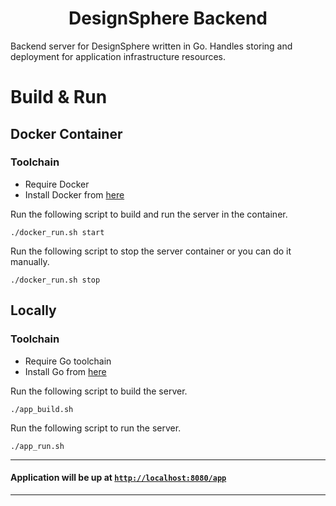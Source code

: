 <h1 align="center">
DesignSphere Backend
</h1>

Backend server for DesignSphere written in Go. Handles storing and deployment for application infrastructure resources.

# Build & Run

## Docker Container

### Toolchain

- Require Docker
- Install Docker from [here](https://docs.docker.com/get-docker)

Run the following script to build and run the server in the container.

```
./docker_run.sh start
```

Run the following script to stop the server container or you can do it manually.

```
./docker_run.sh stop
```

## Locally

### Toolchain

- Require Go toolchain
- Install Go from [here](https://go.dev/doc/install)

Run the following script to build the server.

```
./app_build.sh
```

Run the following script to run the server.

```
./app_run.sh
```

---

#### Application will be up at [`http://localhost:8080/app`](http://localhost:8080/app/)

---
